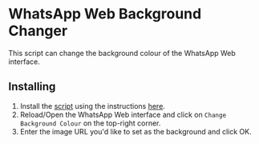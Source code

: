 # WhatsApp Web Background Changer
This script can change the background colour of the WhatsApp Web interface.

## Installing
1. Install the [script](https://github.com/iamKunal/UserScripts/raw/master/WhatsApp-Web-Background-Changer/whatsapp-web-background-changer.user.js) using the instructions [here](https://github.com/iamKunal/UserScripts/blob/master/README.md).
2. Reload/Open the WhatsApp Web interface and click on `Change Background Colour` on the top-right corner.
3. Enter the image URL you'd like to set as the background and click OK.
